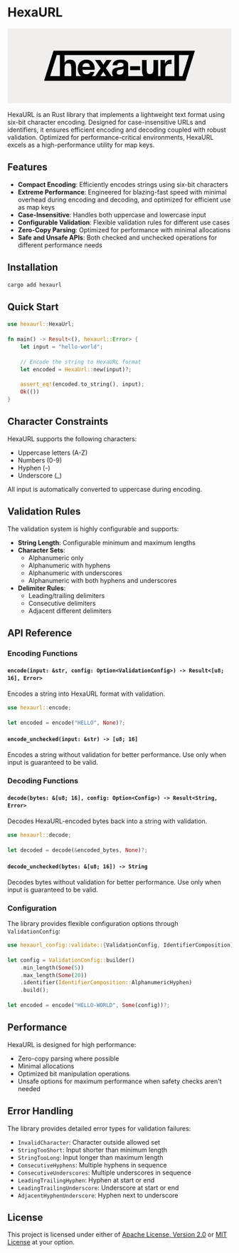 # HexaURL

![HexaURL logo](https://github.com/perforate-org/hexaurl/blob/main/assets/logo.png?raw=true)

HexaURL is an Rust library that implements a lightweight text format using six-bit character encoding. Designed for case-insensitive URLs and identifiers, it ensures efficient encoding and decoding coupled with robust validation. Optimized for performance-critical environments, HexaURL excels as a high-performance utility for map keys.

## Features

- **Compact Encoding**: Efficiently encodes strings using six-bit characters
- **Extreme Performance**: Engineered for blazing-fast speed with minimal overhead during encoding and decoding, and optimized for efficient use as map keys
- **Case-Insensitive**: Handles both uppercase and lowercase input
- **Configurable Validation**: Flexible validation rules for different use cases
- **Zero-Copy Parsing**: Optimized for performance with minimal allocations
- **Safe and Unsafe APIs**: Both checked and unchecked operations for different performance needs

## Installation

```sh
cargo add hexaurl
```

## Quick Start

```rust
use hexaurl::HexaUrl;

fn main() -> Result<(), hexaurl::Error> {
    let input = "hello-world";

    // Encode the string to HexaURL format
    let encoded = HexaUrl::new(input)?;

    assert_eq!(encoded.to_string(), input);
    Ok(())
}
```

## Character Constraints

HexaURL supports the following characters:

- Uppercase letters (A-Z)
- Numbers (0-9)
- Hyphen (-)
- Underscore (\_)

All input is automatically converted to uppercase during encoding.

## Validation Rules

The validation system is highly configurable and supports:

- **String Length**: Configurable minimum and maximum lengths
- **Character Sets**:
  - Alphanumeric only
  - Alphanumeric with hyphens
  - Alphanumeric with underscores
  - Alphanumeric with both hyphens and underscores
- **Delimiter Rules**:
  - Leading/trailing delimiters
  - Consecutive delimiters
  - Adjacent different delimiters

## API Reference

### Encoding Functions

#### `encode(input: &str, config: Option<ValidationConfig>) -> Result<[u8; 16], Error>`

Encodes a string into HexaURL format with validation.

```rust
use hexaurl::encode;

let encoded = encode("HELLO", None)?;
```

#### `encode_unchecked(input: &str) -> [u8; 16]`

Encodes a string without validation for better performance. Use only when input is guaranteed to be valid.

### Decoding Functions

#### `decode(bytes: &[u8; 16], config: Option<Config>) -> Result<String, Error>`

Decodes HexaURL-encoded bytes back into a string with validation.

```rust
use hexaurl::decode;

let decoded = decode(&encoded_bytes, None)?;
```

#### `decode_unchecked(bytes: &[u8; 16]) -> String`

Decodes bytes without validation for better performance. Use only when input is guaranteed to be valid.

### Configuration

The library provides flexible configuration options through `ValidationConfig`:

```rust
use hexaurl_config::validate::{ValidationConfig, IdentifierComposition};

let config = ValidationConfig::builder()
    .min_length(Some(5))
    .max_length(Some(20))
    .identifier(IdentifierComposition::AlphanumericHyphen)
    .build();

let encoded = encode("HELLO-WORLD", Some(config))?;
```

## Performance

HexaURL is designed for high performance:

- Zero-copy parsing where possible
- Minimal allocations
- Optimized bit manipulation operations
- Unsafe options for maximum performance when safety checks aren't needed

## Error Handling

The library provides detailed error types for validation failures:

- `InvalidCharacter`: Character outside allowed set
- `StringTooShort`: Input shorter than minimum length
- `StringTooLong`: Input longer than maximum length
- `ConsecutiveHyphens`: Multiple hyphens in sequence
- `ConsecutiveUnderscores`: Multiple underscores in sequence
- `LeadingTrailingHyphen`: Hyphen at start or end
- `LeadingTrailingUnderscore`: Underscore at start or end
- `AdjacentHyphenUnderscore`: Hyphen next to underscore

## License

This project is licensed under either of [Apache License, Version 2.0](./LICENSE-APACHE) or [MIT License](./LICENSE-MIT) at your option.
